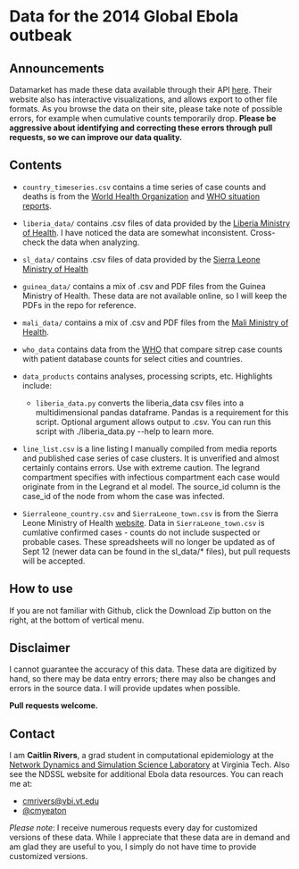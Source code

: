Data for the 2014 Global Ebola outbeak
=====

## Announcements
Datamarket has made these data available through their API [here](https://datamarket.com/data/list/?q=ebola&ref=search). Their website also has interactive visualizations, and allows export to other file formats. As you browse the data on their site, please take note of possible errors, for example when cumulative counts temporarily drop. **Please be aggressive about identifying and correcting these errors through pull requests, so we can improve our data quality.** 


## Contents

* `country_timeseries.csv` contains a time series of case counts and deaths is from the [World Health Organization](http://www.who.int/csr/don/en/) and [WHO situation reports](http://www.who.int/csr/disease/ebola/situation-reports/en/).
* `liberia_data/` contains .csv files of data provided by the [Liberia Ministry of Health](http://www.mohsw.gov.lr/content_display.php?sub=report2). I have noticed the data are somewhat inconsistent. Cross-check the data when analyzing.
* `sl_data/` contains .csv files of data provided by the [Sierra Leone Ministry of Health](http://health.gov.sl/?page_id=583)
* `guinea_data/` contains a mix of .csv and PDF files from the Guinea Ministry of Health. These data are not available online, so I will keep the PDFs in the repo for reference.
* `mali_data/` contains a mix of .csv and PDF files from the [Mali Ministry of Health](http://www.sante.gov.ml/). 
* `who_data` contains data from the [WHO](http://apps.who.int/gho/data/node.ebola-sitrep) that compare sitrep case counts with patient database counts for select cities and countries.
* `data_products` contains analyses, processing scripts, etc. Highlights include:
  * `liberia_data.py` converts the liberia_data csv files into a multidimensional pandas dataframe. Pandas is a requirement for this script. Optional argument allows output to .csv. You can run this script with ./liberia_data.py --help to learn more.

* `line_list.csv` is a line listing I manually compiled from media reports and published case series of case clusters. It is unverified and almost certainly contains errors. Use with extreme caution. The legrand compartment specifies with infectious compartment each case would originate from in the Legrand et al model. The source_id column is the case_id of the node from whom the case was infected.
* `Sierraleone_country.csv` and `SierraLeone_town.csv` is from the Sierra Leone Ministry of Health [website](http://health.gov.sl/?page_id=583). Data in `SierraLeone_town.csv` is cumlative confirmed cases - counts do not include suspected or probable cases. These spreadsheets will no longer be updated as of Sept 12 (newer data can be found in the sl_data/* files), but pull requests will be accepted.

## How to use

If you are not familiar with Github, click the Download Zip button on the right, at the bottom of vertical menu.

## Disclaimer

I cannot guarantee the accuracy of this data. These data are digitized by hand, so there may be data entry errors; there may also be changes and errors in the source data. I will provide updates when possible.

**Pull requests welcome.**

## Contact

I am **Caitlin Rivers**, a grad student in computational epidemiology at the [Network Dynamics and Simulation Science Laboratory](http://www.vbi.vt.edu/ndssl) at Virginia Tech. Also see the NDSSL website for additional Ebola data resources. You can reach me at:
* cmrivers@vbi.vt.edu
* [@cmyeaton](https://twitter.com/cmyeaton)

*Please note*: I receive numerous requests every day for customized versions of these data. While I appreciate that these data are in demand and am glad they are useful to you, I simply do not have time to provide customized versions.


